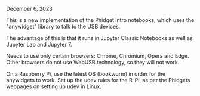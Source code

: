 December 6, 2023

This is a new implementation of the Phidget intro notebooks, which uses the "anywidget" library to talk to the USB devices.

The advantage of this is that it runs in Jupyter Classic Notebooks as well as Jupyter Lab and Jupyter 7.

Needs to use only certain browsers: Chrome, Chromium, Opera and Edge. Other browsers do not use WebUSB technology, so they will not work.

On a Raspberry Pi, use the latest OS (bookworm) in order for the anywidgets to work. Set up the udev rules for the R-Pi, as per the Phidgets webpages on setting up udev in Linux. 

